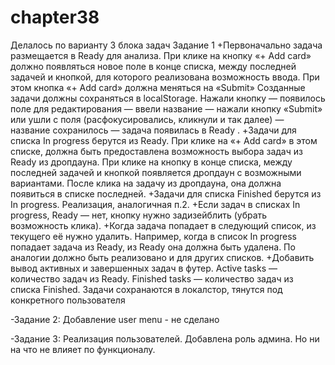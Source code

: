 # chapter38
Делалось по варианту 3 блока задач
Задание 1
+Первоначально задача размещается в Ready для анализа. При клике на кнопку «+ Add card» должно появляться новое поле в конце списка, между последней задачей и кнопкой, для которого реализована возможность ввода. При этом кнопка «+ Add card» должна меняться на «Submit» Созданные задачи должны сохраняться в localStorage. Нажали кнопку — появилось поле для редактирования — ввели название — нажали кнопку «Submit» или ушли с поля (расфокусировались, кликнули и так далее) — название сохранилось — задача появилась в Ready .
+Задачи для списка In progress берутся из Ready. При клике на «+ Add card» в этом списке, должна быть предоставлена возможность выбора задач из Ready из дропдауна. При клике на кнопку в конце списка, между последней задачей и кнопкой появляется дропдаун с возможными вариантами. После клика на задачу из дропдауна, она должна появиться в списке последней.
+Задачи для списка Finished берутся из In progress. Реализация, аналогичная п.2.
+Если задач в списках In progress, Ready — нет, кнопку нужно задизейблить (убрать возможность клика).
+Когда задача попадает в следующий список, из текущего её нужно удалить. Например, когда в список In progress попадает задача из Ready, из Ready она должна быть удалена. По аналогии должно быть реализовано и для других списков.
+Добавить вывод активных и завершенных задач в футер. Active tasks — количество задач из Ready. Finished tasks — количество задач из списка Finished.
Задачи сохранаются в локалстор, тянутся под конкретного пользователя

-Задание 2: Добавление user menu - не сделано

-Задание 3: Реализация пользователей. Добавлена роль админа. Но ни на что не влияет по функционалу.

